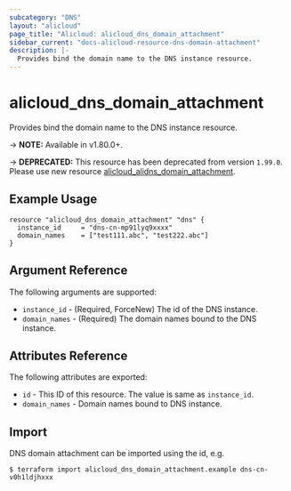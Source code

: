 ```yaml
---
subcategory: "DNS"
layout: "alicloud"
page_title: "Alicloud: alicloud_dns_domain_attachment"
sidebar_current: "docs-alicloud-resource-dns-domain-attachment"
description: |-
  Provides bind the domain name to the DNS instance resource.
---
```


# alicloud\_dns\_domain\_attachment

Provides bind the domain name to the DNS instance resource.

-> **NOTE:** Available in v1.80.0+.

-> **DEPRECATED:**  This resource has been deprecated from version `1.99.0`. Please use new resource [alicloud_alidns_domain_attachment](https://www.terraform.io/docs/providers/alicloud/r/alidns_domain_attachment).

## Example Usage

```
resource "alicloud_dns_domain_attachment" "dns" {
  instance_id     = "dns-cn-mp91lyq9xxxx"
  domain_names    = ["test111.abc", "test222.abc"]
}
```
## Argument Reference

The following arguments are supported:

* `instance_id` - (Required, ForceNew) The id of the DNS instance.
* `domain_names` - (Required) The domain names bound to the DNS instance.

## Attributes Reference

The following attributes are exported:

* `id` - This ID of this resource. The value is same as `instance_id`. 
* `domain_names` - Domain names bound to DNS instance.

## Import

DNS domain attachment can be imported using the id, e.g.

```
$ terraform import alicloud_dns_domain_attachment.example dns-cn-v0h1ldjhxxx
```
